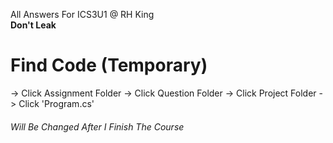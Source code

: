 All Answers For ICS3U1 @ RH King <br>
<b> Don't Leak </b>

<h1>Find Code (Temporary)</h1>
-> Click Assignment Folder
-> Click Question Folder
-> Click Project Folder
-> Click 'Program.cs'

<h6>Will Be Changed After I Finish The Course</h6>
